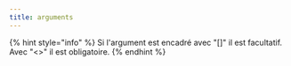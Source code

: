 ```yaml
---
title: arguments
---
```


{% hint style="info" %}
Si l'argument est encadré avec "\[]" il est facultatif. Avec "<>" il est obligatoire.
{% endhint %}
